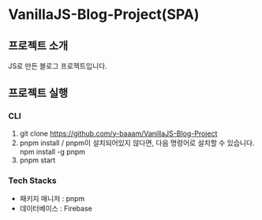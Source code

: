 # VanillaJS-Blog-Project(SPA)

## 프로젝트 소개
JS로 만든 블로그 프로젝트입니다.

## 프로젝트 실행

### CLI
1. git clone https://github.com/y-baaam/VanillaJS-Blog-Project
2. pnpm install / pnpm이 설치되어있지 않다면, 다음 명령어로 설치할 수 있습니다. npm install -g pnpm
3. pnpm start

### Tech Stacks
- 패키지 매니저 : pnpm
- 데이터베이스 : Firebase
